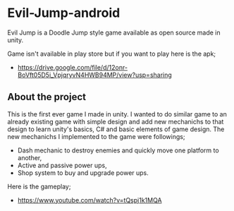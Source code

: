 # Evil-Jump-android
Evil Jump is a Doodle Jump style game available as open source made in unity. 

Game isn't available in play store but if you want to play here is the apk;
- https://drive.google.com/file/d/12onr-BoVft05D5i_VpjqryvN4HWB94MP/view?usp=sharing

## About the project

This is the first ever game I made in unity. I wanted to do similar game to an already existing game with simple design and add new mechanichs to that design to learn unity's basics, C# and basic elements of game design. The new mechanichs I implemented to the game were followings;
- Dash mechanic to destroy enemies and quickly move one platform to another,
- Active and passive power ups,
- Shop system to buy and upgrade power ups.

Here is the gameplay;
- https://www.youtube.com/watch?v=tQspj1k1MQA
